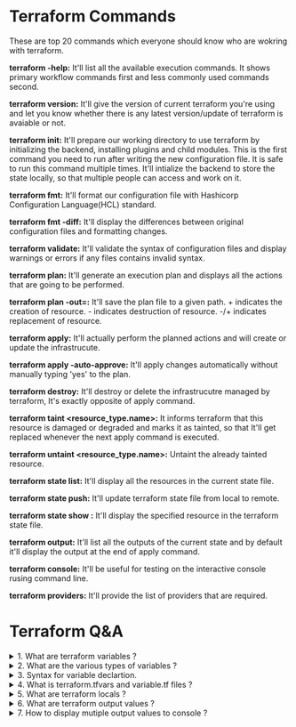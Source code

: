 # Terraform Commands

These are top 20 commands which everyone should know who are wokring with terraform.

**terraform -help:** It'll list all the available execution commands. It shows primary workflow commands first and less commonly used commands second.

**terraform version:** It'll give the version of current terraform you're using and let you know whether there is any latest version/update of terraform is avaiable or not.

**terraform init:** It'll prepare our working directory to use terraform by initializing the backend, installing plugins and child modules. This is the first command you need to run after writing the new configuration file. It is safe to run this command multiple times. It'll intialize the backend to store the state locally, so
that multiple people can access and work on it.

**terraform fmt:** It'll format our configuration file with Hashicorp Configuration Language(HCL) standard.

**terraform fmt -diff:** It'll display the differences between original configuration files and formatting changes.

**terraform validate:** It'll validate the syntax of configuration files and display warnings or errors if any files contains invalid syntax.

**terraform plan:** It'll generate an execution plan and displays all the actions that are going to be performed.

**terraform plan -out=<path>:** It'll save the plan file to a given path. + indicates the creation of resource. - indicates destruction of resource. -/+ indicates replacement of resource.
  
**terraform apply:** It'll actually perform the planned actions and will create or update the infrastrucute.

**terraform apply -auto-approve:** It'll apply changes automatically without manually typing 'yes' to the plan.
  
**terraform destroy:** It'll destroy or delete the infrastrucutre managed by terraform, It's exactly opposite of apply command.
  
**terraform taint <resource_type.name>:** It informs terraform that this resource is damaged or degraded and marks it as tainted, so that It'll get replaced whenever the next apply command is executed.
  
**terraform untaint <resource_type.name>:** Untaint the already tainted resource.

**terraform state list:** It'll display all the resources in the current state file.
  
**terraform state push:** It'll update terraform state file from local to remote.
  
**terraform state show <resourcename>:** It'll display the specified resource in the terraform state file.

**terraform output:** It'll list all the outputs of the current state and by default it'll display the output at the end of apply command.
  
**terraform console:** It'll be useful for testing on the interactive console rusing command line.
  
**terraform providers:** It'll provide the list of providers that are required.

# Terraform Q&A #

<details>
<summary>1. What are terraform variables ?</summary>
<br>
Terraform variables are used to store the values which can be used throughout the configuration file.
</details>

<details>
<summary>2. What are the various types of variables ?</summary>
<br>
Types of variables - String, Number, Boolean, List, Map, Sets.
</details>

<details>
<summary>3. Syntax for variable declartion.</summary>
<br>
variable "<Variable_name>"{
  type = <type_of_your_variable> ==> Eg. string,boolean,number,e.t.c.
  description = "Meaning full description"
  default = "default value"
}
</details>
  
<details>
<summary>4. What is terraform.tfvars and variable.tf files ?</summary>
<br>
__variable.tf:__ This file contains the variable definitions with optional default values and type of varibale for your confiuration file.
__terraform.tfvars:__ This file is used to assign values to the variables. We can have multiple .tfvars files (Eg.terraform-one.tfvars, terraform-two.tfvars, terraform-three.tfvars). We can pass variables from tfvars files via command line argumenst using --var-file flag as shown below:
  
1. terraform init for one:
terraform init --var-file="terraform-one.tfvars"
  
2. terraform plan for one: 
terraform plan --var-file="terraform-one.tfvars"

3. terraform apply for one:
terraform apply --var-file="terraform-one.tfvars"
</details>

<details>
<summary>5. What are terraform locals ?</summary>
<br>
Terraform Locals are only accessible within that functions or within the scope of terraform file. Terraform Locals are only accessible within that functions or within the scope of terraform file. It can reduce the work of updating your terraform configuration at multiple places. With terraform locals you need to update its value once and it should reflect all over the place where it is referred.
  
  
**Syntax wihtout expression:**
 locals {
  prod_env = "production"
}
  
__Synatx with expression:__
  locals{
    my_local = "${var.virtual_machine_name}"
  }
</details>

<details>
<summary>6. What are terraform output values ?</summary>
<br>
Terraform output values can help you to print the attributes reference on your console. With terraform output values you can debug your code easily.
  
__Syntax for output values:__
output "<Your_output_varibale_name>"{
  value = "This will display on your console"
  }

When you run terraform apply command, it is going to print This will display on your console. If there is some sensitive information like password, secrets that should not be displayed on the console then you can use sensitive attribute as shown below.

output "<Your_output_varibale_name>"{
  value = "This will display on your console"
  sensitive=true
  }
</details>

<details>
<summary>7. How to display mutiple output values to console ?</summary>
<br>
__Using map function-__ You can also output multiple values in a single output block by using the map function.

output "<Your_output_varibale_name>" {
  value = {
    value1 = output1,
    value2 = output2
  }
} 

**Using join function-** You can also output multiple attributes from a resource using join function

output "<Your_output_varibale_name>" {
  value = join(",",[resource1.name,resource1.location])
} 
</details>
